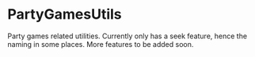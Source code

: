 # PartyGamesUtils
Party games related utilities. Currently only has a seek feature, hence the naming in some places. More features to be added soon.
